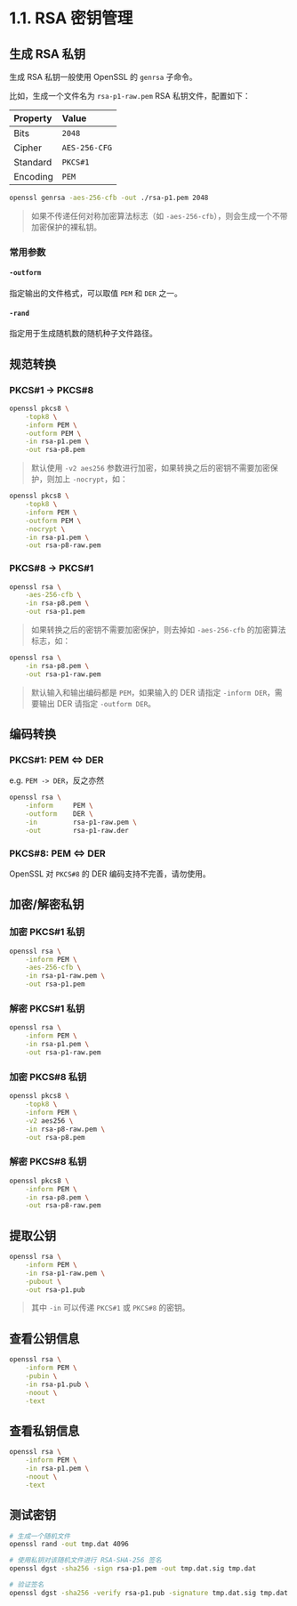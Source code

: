 # 1.1. RSA 密钥管理

## 生成 RSA 私钥

生成 RSA 私钥一般使用 OpenSSL 的 `genrsa` 子命令。

比如，生成一个文件名为 `rsa-p1-raw.pem` RSA 私钥文件，配置如下：

Property   | Value
:----------|:----------------
Bits       | `2048`
Cipher     | `AES-256-CFG`
Standard   | `PKCS#1`
Encoding   | `PEM`

```sh
openssl genrsa -aes-256-cfb -out ./rsa-p1.pem 2048
```

> 如果不传递任何对称加密算法标志（如 `-aes-256-cfb`），则会生成一个不带加密保护的裸私钥。

### 常用参数

#### `-outform`

指定输出的文件格式，可以取值 `PEM` 和 `DER` 之一。

#### `-rand`

指定用于生成随机数的随机种子文件路径。

## 规范转换

### PKCS#1 -> PKCS#8

```sh
openssl pkcs8 \
    -topk8 \
    -inform PEM \
    -outform PEM \
    -in rsa-p1.pem \
    -out rsa-p8.pem
```

> 默认使用 `-v2 aes256` 参数进行加密，如果转换之后的密钥不需要加密保护，则加上 `-nocrypt`，如：

```sh
openssl pkcs8 \
    -topk8 \
    -inform PEM \
    -outform PEM \
    -nocrypt \
    -in rsa-p1.pem \
    -out rsa-p8-raw.pem
```

### PKCS#8 -> PKCS#1

```sh
openssl rsa \
    -aes-256-cfb \
    -in rsa-p8.pem \
    -out rsa-p1.pem
```

> 如果转换之后的密钥不需要加密保护，则去掉如 `-aes-256-cfb` 的加密算法标志，如：

```sh
openssl rsa \
    -in rsa-p8.pem \
    -out rsa-p1-raw.pem
```

> 默认输入和输出编码都是 `PEM`，如果输入的 DER 请指定 `-inform DER`，需要输出 DER 请指定 `-outform DER`。

## 编码转换

### PKCS#1: PEM <=> DER

e.g. `PEM -> DER`，反之亦然

```sh
openssl rsa \
    -inform     PEM \
    -outform    DER \
    -in         rsa-p1-raw.pem \
    -out        rsa-p1-raw.der
```

### PKCS#8: PEM <=> DER

OpenSSL 对 `PKCS#8` 的 DER 编码支持不完善，请勿使用。

## 加密/解密私钥

### 加密 PKCS#1 私钥

```sh
openssl rsa \
    -inform PEM \
    -aes-256-cfb \
    -in rsa-p1-raw.pem \
    -out rsa-p1.pem
```

### 解密 PKCS#1 私钥

```sh
openssl rsa \
    -inform PEM \
    -in rsa-p1.pem \
    -out rsa-p1-raw.pem
```

### 加密 PKCS#8 私钥

```sh
openssl pkcs8 \
    -topk8 \
    -inform PEM \
    -v2 aes256 \
    -in rsa-p8-raw.pem \
    -out rsa-p8.pem
```

### 解密 PKCS#8 私钥

```sh
openssl pkcs8 \
    -inform PEM \
    -in rsa-p8.pem \
    -out rsa-p8-raw.pem
```

## 提取公钥

```sh
openssl rsa \
    -inform PEM \
    -in rsa-p1-raw.pem \
    -pubout \
    -out rsa-p1.pub
```

> 其中 `-in` 可以传递 `PKCS#1` 或 `PKCS#8` 的密钥。

## 查看公钥信息

```sh
openssl rsa \
    -inform PEM \
    -pubin \
    -in rsa-p1.pub \
    -noout \
    -text
```

## 查看私钥信息

```sh
openssl rsa \
    -inform PEM \
    -in rsa-p1.pem \
    -noout \
    -text
```

## 测试密钥

```sh
# 生成一个随机文件
openssl rand -out tmp.dat 4096

# 使用私钥对该随机文件进行 RSA-SHA-256 签名
openssl dgst -sha256 -sign rsa-p1.pem -out tmp.dat.sig tmp.dat

# 验证签名
openssl dgst -sha256 -verify rsa-p1.pub -signature tmp.dat.sig tmp.dat
```

